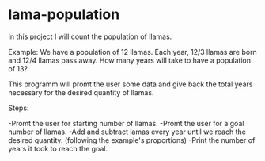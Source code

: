 # lama-population
In this project I will count the population of llamas.

Example: 
We have a population of 12 llamas.
Each year, 12/3 llamas are born and 12/4 llamas pass away. 
How many years will take to have a population of 13?

This programm will promt the user some data and give back the total years necessary for the desired quantity of llamas. 


Steps:

-Promt the user for starting number of llamas.
-Promt the user for a goal number of llamas.
-Add and subtract lamas every year until we reach the desired quantity. (following the example's proportions)
-Print the number of years it took to reach the goal. 

